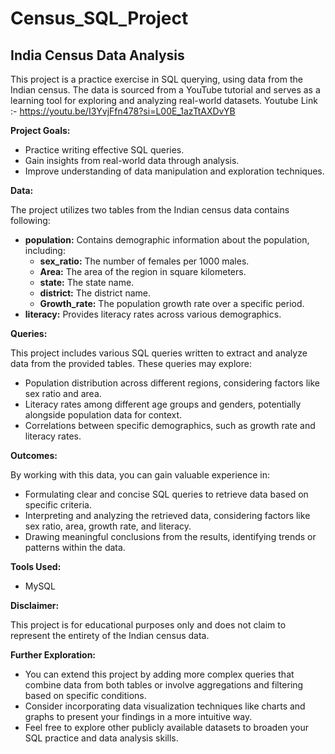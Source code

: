 # Census_SQL_Project
## India Census Data Analysis

This project is a practice exercise in SQL querying, using data from the Indian census. The data is sourced from a YouTube tutorial and serves as a learning tool for exploring and analyzing real-world datasets. Youtube Link :- https://youtu.be/I3YvjFfn478?si=L00E_1azTtAXDvYB

**Project Goals:**

* Practice writing effective SQL queries.
* Gain insights from real-world data through analysis.
* Improve understanding of data manipulation and exploration techniques.

**Data:**

The project utilizes two tables from the Indian census data contains following:

* **population:** Contains demographic information about the population, including:
    * **sex_ratio:** The number of females per 1000 males.
    * **Area:** The area of the region in square kilometers.
    * **state:** The state name.
    * **district:** The district name.
    * **Growth_rate:** The population growth rate over a specific period.
* **literacy:** Provides literacy rates across various demographics.

**Queries:**

This project includes various SQL queries written to extract and analyze data from the provided tables. These queries may explore:

* Population distribution across different regions, considering factors like sex ratio and area.
* Literacy rates among different age groups and genders, potentially alongside population data for context.
* Correlations between specific demographics, such as growth rate and literacy rates.

**Outcomes:**

By working with this data, you can gain valuable experience in:

* Formulating clear and concise SQL queries to retrieve data based on specific criteria.
* Interpreting and analyzing the retrieved data, considering factors like sex ratio, area, growth rate, and literacy.
* Drawing meaningful conclusions from the results, identifying trends or patterns within the data.

**Tools Used:**

* MySQL

**Disclaimer:**

This project is for educational purposes only and does not claim to represent the entirety of the Indian census data.

**Further Exploration:**

* You can extend this project by adding more complex queries that combine data from both tables or involve aggregations and filtering based on specific conditions.
* Consider incorporating data visualization techniques like charts and graphs to present your findings in a more intuitive way.
* Feel free to explore other publicly available datasets to broaden your SQL practice and data analysis skills.

